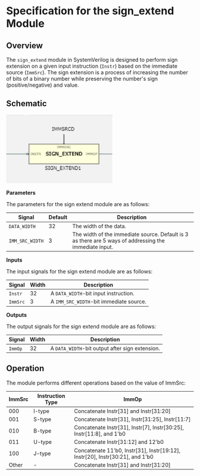 # Specification for the sign_extend Module
## Overview
The `sign_extend` module in SystemVerilog is designed to perform sign extension on a given input instruction (`Instr`) based on the immediate source (`ImmSrc`). The sign extension is a process of increasing the number of bits of a binary number while preserving the number's sign (positive/negative) and value.

## Schematic

![sign-extend-schematic](/images/sign-extend-schematic.png)

**Parameters** 

The parameters for the sign extend module are as follows: 

| Signal  | Default | Description                                                |
|-------------------|---------|------------------------------------------------------------|
| `DATA_WIDTH`      | 32      | The width of the data.                                     |
| `IMM_SRC_WIDTH`   | 3       | The width of the immediate source. Default is 3 as there are 5 ways of addressing the immediate input. |

**Inputs**  

The input signals for the sign extend module are as follows: 

|  Signal           | Width           | Description                                                |
|-------------------|-----------------|------------------------------------------------------------|
| `Instr`           | 32    | A `DATA_WIDTH`-bit input instruction.                       |
| `ImmSrc`          | 3 | A `IMM_SRC_WIDTH`-bit immediate source.                     |

**Outputs** 

The output signals for the sign extend module are as follows: 

| Signal            | Width           | Description                                                |
|-------------------|-----------------|------------------------------------------------------------|
| `ImmOp`           | 32    | A `DATA_WIDTH`-bit output after sign extension.             |


## Operation
The module performs different operations based on the value of ImmSrc:

| ImmSrc | Instruction Type | ImmOp                                             |
|--------|-----------------|--------------------------------------------------|
| 000    | I-type          | Concatenate Instr[31] and Instr[31:20]            |
| 001    | S-type          | Concatenate Instr[31], Instr[31:25], Instr[11:7]  |
| 010    | B-type          | Concatenate Instr[31], Instr[7], Instr[30:25], Instr[11:8], and 1'b0 |
| 011    | U-type          | Concatenate Instr[31:12] and 12'b0                |
| 100    | J-type          | Concatenate 11'b0, Instr[31], Instr[19:12], Instr[20], Instr[30:21], and 1'b0 |
| Other  | -               | Concatenate Instr[31] and Instr[31:20]            |
